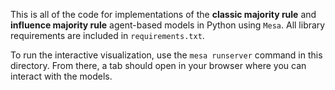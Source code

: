 This is all of the code for implementations of the **classic majority rule** and **influence majority rule** agent-based models in Python using `Mesa`. All library requirements are included in `requirements.txt`.

To run the interactive visualization, use the `mesa runserver` command in this directory. From there, a tab should open in your browser where you can interact with the models. 
